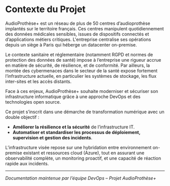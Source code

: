 # Contexte du Projet

AudioProthèse+ est un réseau de plus de 50 centres d’audioprothèse implantés sur le territoire français. Ces centres manipulent quotidiennement des données médicales sensibles, issues de dispositifs connectés et d’applications métiers critiques. L'entreprise centralise ses opérations depuis un siège à Paris qui héberge un datacenter on-premise.

Le contexte sanitaire et réglementaire (notamment RGPD et normes de protection des données de santé) impose à l’entreprise une rigueur accrue en matière de sécurité, de résilience, et de conformité. Par ailleurs, la montée des cybermenaces dans le secteur de la santé expose fortement l’infrastructure actuelle, en particulier les systèmes de stockage, les flux inter-sites et les accès distants.

Face à ces enjeux, AudioProthèse+ souhaite moderniser et sécuriser son infrastructure informatique grâce à une approche DevOps et des technologies open source.

Ce projet s’inscrit dans une démarche de transformation numérique avec un double objectif :
- **Améliorer la résilience et la sécurité** de l’infrastructure IT.
- **Automatiser et standardiser les processus de déploiement, supervision et gestion des incidents**.

L’infrastructure visée repose sur une hybridation entre environnement on-premise existant et ressources cloud (Azure), tout en assurant une observabilité complète, un monitoring proactif, et une capacité de réaction rapide aux incidents.

---

*Documentation maintenue par l’équipe DevOps – Projet AudioProthèse+*